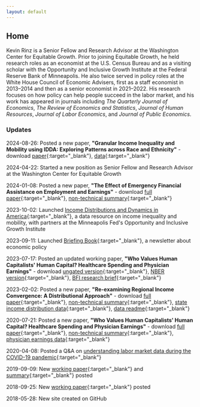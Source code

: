 ```yaml
---
layout: default
---
```


## Home

Kevin Rinz is a Senior Fellow and Research Advisor at the Washington Center for Equitable Growth. Prior to joining Equitable Growth, he held research roles as an economist at the U.S. Census Bureau and as a visiting scholar with the Opportunity and Inclusive Growth Institute at the Federal Reserve Bank of Minneapolis. He also twice served in policy roles at the White House Council of Economic Advisers, first as a staff economist in 2013–2014 and then as a senior economist in 2021–2022. His research focuses on how policy can help people succeed in the labor market, and his work has appeared in journals including *The Quarterly Journal of Economics*, *The Review of Economics and Statistics*, *Journal of Human Resources*, *Journal of Labor Economics*, and *Journal of Public Economics*.

### Updates

2024-08-26: Posted a new paper, **"Granular Income Inequality and Mobility using IDDA: Exploring Patterns across
Race and Ethnicity"** - download [paper](idda.pdf){:target="_blank"}, [data](https://www.minneapolisfed.org/institute/income-distributions-and-dynamics-in-america/data-center){:target="_blank"}

2024-04-22: Started a new position as Senior Fellow and Research Advisor at the Washington Center for Equitable Growth

2024-01-08: Posted a new paper, **"The Effect of Emergency Financial Assistance on Employment and Earnings"** - download [full paper](efa.pdf){:target="_blank"}, [non-technical summary](efa_summary.pdf){:target="_blank"}

2023-10-02: Launched [Income Distributions and Dynamics in America](https://www.minneapolisfed.org/institute/income-distributions-and-dynamics-in-america){:target="_blank"}, a data resource on income inequality and mobility, with partners at the Minneapolis Fed's Opportunity and Inclusive Growth Institute

2023-09-11: Launched [Briefing Book](https://www.briefingbook.info){:target="_blank"}, a newsletter about economic policy

2023-07-17: Posted an updated working paper, **"Who Values Human Capitalists' Human Capital? Healthcare Spending and Physician Earnings"** - download [ungated version](physicians.pdf){:target="_blank"}, [NBER version](https://www.nber.org/papers/w31469.pdf){:target="_blank"}, [BFI research brief](https://bfi.uchicago.edu/wp-content/uploads/2023/07/Who-Values-Human-Capitalists-Human-Capital.pdf){:target="_blank"}

2023-02-02: Posted a new paper, **"Re-examining Regional Income Convergence: A Distributional Approach"** - download [full paper](convergence.pdf){:target="_blank"}, [non-technical summary](convergence_summary.pdf){:target="_blank"}, [state income distribution data](./data/state_income_data.zip){:target="_blank"}, [data readme](./data/state_income_data_readme.pdf){:target="_blank"}

2020-07-21: Posted a new paper, **"Who Values Human Capitalists' Human Capital? Healthcare Spending and Physician Earnings"** - download [full paper](physicians.pdf){:target="_blank"}, [non-technical summary](physicians_summary.pdf){:target="_blank"}, [physician earnings data](./data/physician_earnings_data.zip){:target="_blank"}

2020-04-08: Posted a Q&A on [understanding labor market data during the COVID-19 pandemic](covid19_labordata.pdf){:target="_blank"}

2019-09-09: New [working paper](recession.pdf){:target="_blank"} and [summary](recession_summary.pdf){:target="_blank"} posted

2018-09-25: New [working paper](concentration.pdf){:target="_blank"} posted

2018-05-28: New site created on GitHub
